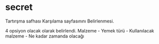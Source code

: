 # secret
Tartırşma safhası
Karşılama sayfasınını Belirlenmesi.

4 opsiyon olacak olarak belirlendi. 
Malzeme - Yemek türü - Kullanılacak malzeme - Ne kadar zamanda olacağı
